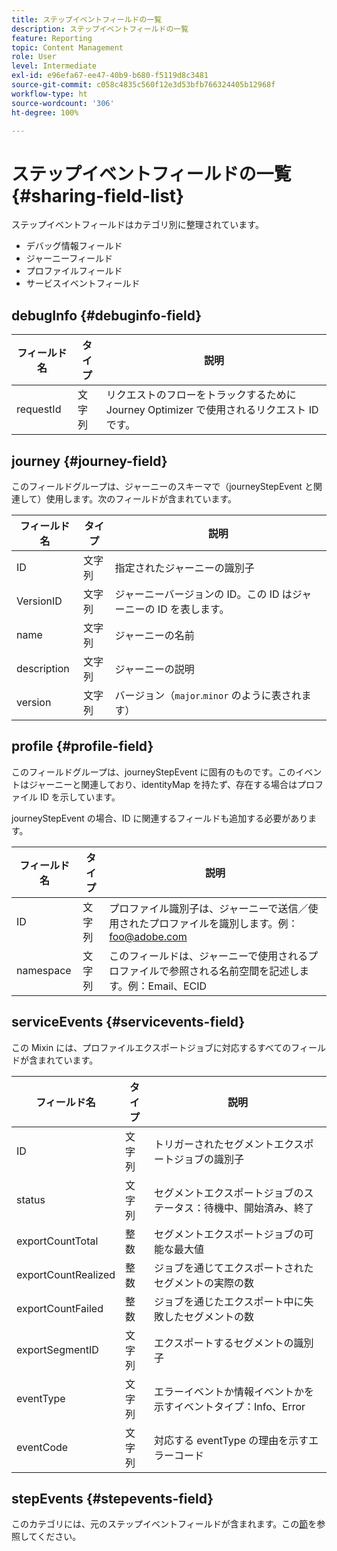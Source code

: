 ```yaml
---
title: ステップイベントフィールドの一覧
description: ステップイベントフィールドの一覧
feature: Reporting
topic: Content Management
role: User
level: Intermediate
exl-id: e96efa67-ee47-40b9-b680-f5119d8c3481
source-git-commit: c058c4835c560f12e3d53bfb766324405b12968f
workflow-type: ht
source-wordcount: '306'
ht-degree: 100%

---
```


# ステップイベントフィールドの一覧 {#sharing-field-list}

ステップイベントフィールドはカテゴリ別に整理されています。

* デバッグ情報フィールド
* ジャーニーフィールド
* プロファイルフィールド
* サービスイベントフィールド

## debugInfo {#debuginfo-field}

| フィールド名 | タイプ | 説明 |
|---|---|------------|
| requestId | 文字列 | リクエストのフローをトラックするために Journey Optimizer で使用されるリクエスト ID です。 |

## journey {#journey-field}

このフィールドグループは、ジャーニーのスキーマで（journeyStepEvent と関連して）使用します。次のフィールドが含まれています。

| フィールド名 | タイプ | 説明 |
|---|---|------------|
| ID | 文字列 | 指定されたジャーニーの識別子 |
| VersionID | 文字列 | ジャーニーバージョンの ID。この ID はジャーニーの ID を表します。 |
| name | 文字列 | ジャーニーの名前 |
| description | 文字列 | ジャーニーの説明 |
| version | 文字列 | バージョン（`major`.`minor` のように表されます） |

## profile {#profile-field}

このフィールドグループは、journeyStepEvent に固有のものです。このイベントはジャーニーと関連しており、identityMap を持たず、存在する場合はプロファイル ID を示しています。

journeyStepEvent の場合、ID に関連するフィールドも追加する必要があります。

| フィールド名 | タイプ | 説明 |
|---|---|------------|
| ID | 文字列 | プロファイル識別子は、ジャーニーで送信／使用されたプロファイルを識別します。例：foo@adobe.com |
| namespace | 文字列 | このフィールドは、ジャーニーで使用されるプロファイルで参照される名前空間を記述します。例：Email、ECID |

## serviceEvents {#servicevents-field}

この Mixin には、プロファイルエクスポートジョブに対応するすべてのフィールドが含まれています。

| フィールド名 | タイプ | 説明 |
|---|---|------------|
| ID | 文字列 | トリガーされたセグメントエクスポートジョブの識別子 |
| status | 文字列 | セグメントエクスポートジョブのステータス：待機中、開始済み、終了 |
| exportCountTotal | 整数 | セグメントエクスポートジョブの可能な最大値 |
| exportCountRealized | 整数 | ジョブを通じてエクスポートされたセグメントの実際の数 |
| exportCountFailed | 整数 | ジョブを通じたエクスポート中に失敗したセグメントの数 |
| exportSegmentID | 文字列 | エクスポートするセグメントの識別子 |
| eventType | 文字列 | エラーイベントか情報イベントかを示すイベントタイプ：Info、Error |
| eventCode | 文字列 | 対応する eventType の理由を示すエラーコード |

## stepEvents {#stepevents-field}

このカテゴリには、元のステップイベントフィールドが含まれます。この[節](../reports/sharing-legacy-fields.md)を参照してください。
